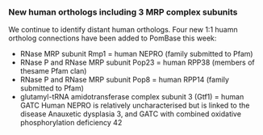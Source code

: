 ### New human orthologs including 3 MRP complex subunits
<!-- pombase_flags: frontpage -->
<!-- newsfeed_thumbnail: pombase-logo-32x32px.png -->

We continue to identify distant human orthologs. Four new 1:1 huamn
ortholog connections have been added to PomBase this week:

 - RNase MRP subunit Rmp1 = human NEPRO (family submitted to Pfam)
 - RNase P and RNase MRP subunit Pop23 = human RPP38 (members of thesame Pfam clan)
 - RNase P and RNase MRP subunit Pop8 = human RPP14 (family submitted to Pfam)
 - glutamyl-tRNA amidotransferase complex subunit 3 (Gtf1) = human GATC
   Human NEPRO is relatively uncharacterised but is linked to the disease
   Anauxetic dysplasia 3, and GATC with combined oxidative phosphorylation
   deficiency 42


